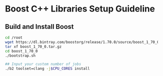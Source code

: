 # Boost C++ Libraries Setup Guideline

## Build and Install Boost

```sh
cd /root
wget https://dl.bintray.com/boostorg/release/1.70.0/source/boost_1_70_0.tar.gz
tar xf boost_1_70_0.tar.gz
cd boost_1_70_0
./bootstrap.sh

## Input your custom number of jobs
./b2 toolset=clang -j$CPU_CORES install
```
